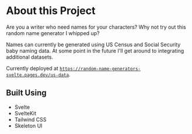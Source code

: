 # About this Project

Are you a writer who need names for your characters? Why not try out this random name generator I whipped up?

Names can currently be generated using US Census and Social Security baby naming data. At some point in the future I'll get around to integrating additional datasets.

Currently deployed at [`https://random-name-generators-svelte.pages.dev/us-data`](https://random-name-generators-svelte.pages.dev/us-data).

## Built Using

- Svelte
- SvelteKit
- Tailwind CSS
- Skeleton UI


